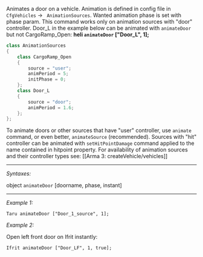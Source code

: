Animates a door on a vehicle. Animation is defined in config file in `CfgVehicles` -> ` AnimationSources`. Wanted animation phase is set with phase param. This command works only on animation sources with "door" controller. Door_L in the example below can be animated with `animateDoor` but not CargoRamp_Open: **heli `animateDoor` ["Door_L", 1];**  <br>
```cpp
class AnimationSources
{
	class CargoRamp_Open
	{
		source = "user";
		animPeriod = 5;
		initPhase = 0;
	};
	class Door_L
	{
		source = "door";
		animPeriod = 1.6;
	};
};
```
To animate doors or other sources that have "user" controller, use `animate` command, or even better, `animateSource` (recommended). Sources with "hit" controller can be animated with `setHitPointDamage` command applied to the name contained in hitpoint property. For availability of animation sources and their controller types see: [[Arma 3: createVehicle/vehicles]]


---
*Syntaxes:*

object `animateDoor` [doorname, phase, instant]

---
*Example 1:*

```sqf
Taru animateDoor ["Door_1_source", 1];
```

*Example 2:*

Open left front door on Ifrit instantly:

```sqf
Ifrit animateDoor ["Door_LF", 1, true];
```